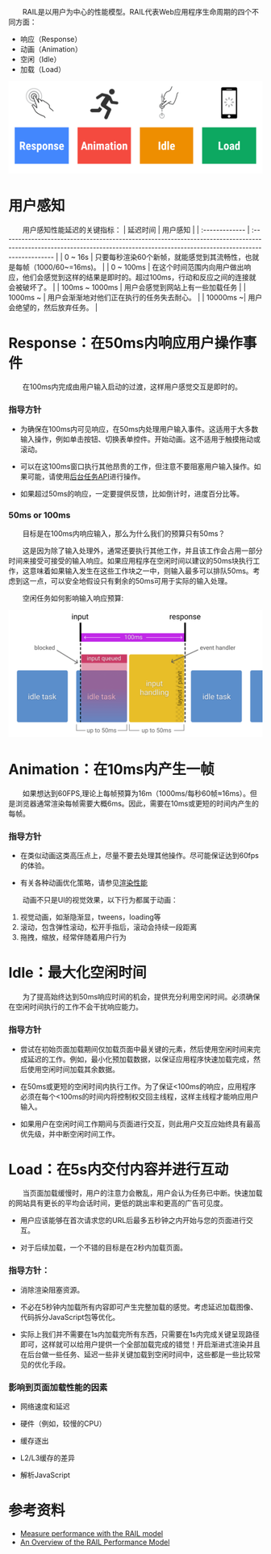 &emsp;&emsp;RAIL是以用户为中心的性能模型。RAIL代表Web应用程序生命周期的四个不同方面：
* 响应（Response）
* 动画（Animation）
* 空闲（Idle）
* 加载（Load）

![RAIL性能模型的4个部分](./img/rail.png)



<!-- ![RAIL性能模型的4个部分](~@images/performance/rail_model.png) -->

# 用户感知
&emsp;&emsp;用户感知性能延迟的关键指标：
| 延迟时间       | 用户感知                                                                                                                                                                      |
| :------------- | :---------------------------------------------------------------------------------------------------------------------------------------------------------------------------- |
| 0 ~ 16s        | 只要每秒渲染60个新帧，就能感觉到其流畅性，也就是每帧（1000/60~=16ms)。 |
| 0 ~ 100ms      | 在这个时间范围内向用户做出响应，他们会感觉到这样的结果是即时的。超过100ms，行动和反应之间的连接就会被破坏了。                                                                   |
| 100ms ~ 1000ms | 用户会感觉到网站上有一些加载任务                                                                                                                                                  |
| 1000ms ~       | 用户会渐渐地对他们正在执行的任务失去耐心。                                                                                                                                    |
| 10000ms ~| 用户会绝望的，然后放弃任务。                                                                                                                                              |

# Response：在50ms内响应用户操作事件
&emsp;&emsp;在100ms内完成由用户输入启动的过渡，这样用户感觉交互是即时的。

### 指导方针
* 为确保在100ms内可见响应，在50ms内处理用户输入事件。这适用于大多数输入操作，例如单击按钮、切换表单控件。开始动画。这不适用于触摸拖动或滚动。
  
* 可以在这100ms窗口执行其他昂贵的工作，但注意不要阻塞用户输入操作。如果可能，请使用[后台任务API](https://developer.mozilla.org/en-US/docs/Web/API/Background_Tasks_API)进行操作。
  
* 如果超过50ms的响应，一定要提供反馈，比如倒计时，进度百分比等。

### 50ms or 100ms
&emsp;&emsp;目标是在100ms内响应输入，那么为什么我们的预算只有50ms？

&emsp;&emsp;这是因为除了输入处理外，通常还要执行其他工作，并且该工作会占用一部分时间来接受可接受的输入响应。如果应用程序在空闲时间以建议的50ms块执行工作，这意味着如果输入发生在这些工作块之一中，则输入最多可以排队50ms。考虑到这一点，可以安全地假设只有剩余的50ms可用于实际的输入处理。

&emsp;&emsp;空闲任务如何影响输入响应预算:

![空闲任务如何影响输入响应预算](./img/idle.png)

# Animation：在10ms内产生一帧
&emsp;&emsp;如果想达到60FPS,理论上每帧预算为16m（1000ms/每秒60帧≈16ms）。但是浏览器通常渲染每帧需要大概6ms。因此，需要在10ms或更短的时间内产生的每帧。


### 指导方针

* 在类似动画这类高压点上，尽量不要去处理其他操作。尽可能保证达到60fps的体验。

* 有关各种动画优化策略，请参见[渲染性能](https://developers.google.com/web/fundamentals/performance/rendering)
  
&emsp;&emsp;动画不只是UI的视觉效果，以下行为都属于动画：
  1. 视觉动画，如渐隐渐显，tweens，loading等
  2. 滚动，包含弹性滚动，松开手指后，滚动会持续一段距离
  3. 拖拽，缩放，经常伴随着用户行为

# Idle：最大化空闲时间
&emsp;&emsp;为了提高始终达到50ms响应时间的机会，提供充分利用空闲时间。必须确保在空闲时间执行的工作不会干扰响应能力。

### 指导方针

* 尝试在初始页面加载期间仅加载页面中最关键的元素，然后使用空闲时间来完成延迟的工作。例如，最小化预加载数据，以保证应用程序快速加载完成，然后使用空闲时间加载其余数据。

* 在50ms或更短的空闲时间内执行工作。为了保证<100ms的响应，应用程序必须在每个<100ms的时间内将控制权交回主线程，这样主线程才能响应用户输入。

* 如果用户在空闲时间工作期间与页面进行交互，则此用户交互应始终具有最高优先级，并中断空闲时间工作。

# Load：在5s内交付内容并进行互动
&emsp;&emsp;当页面加载缓慢时，用户的注意力会散乱，用户会认为任务已中断。快速加载的网站具有更长的平均会话时间，更低的跳出率和更高的广告可见度。

* 用户应该能够在首次请求您的URL后最多五秒钟之内开始与您的页面进行交互。

* 对于后续加载，一个不错的目标是在2秒内加载页面。

### 指导方针：

* 消除渲染阻塞资源。

* 不必在5秒钟内加载所有内容即可产生完整加载的感觉。考虑延迟加载图像、代码拆分JavaScript包等优化。

* 实际上我们并不需要在1s内加载完所有东西，只需要在1s内完成关键呈现路径即可，这样就可以给用户提供一个全部加载完成的错觉！开启渐进式渲染并且在后台做一些任务、延迟一些非关键加载到空闲时间中，这些都是一些比较常见的优化手段。

### 影响到页面加载性能的因素
* 网络速度和延迟

* 硬件（例如，较慢的CPU）

* 缓存逐出

* L2/L3缓存的差异

* 解析JavaScript


# 参考资料
* [Measure performance with the RAIL model](https://web.dev/rail/)
* [An Overview of the RAIL Performance Model](https://www.keycdn.com/blog/rail-performance-model)